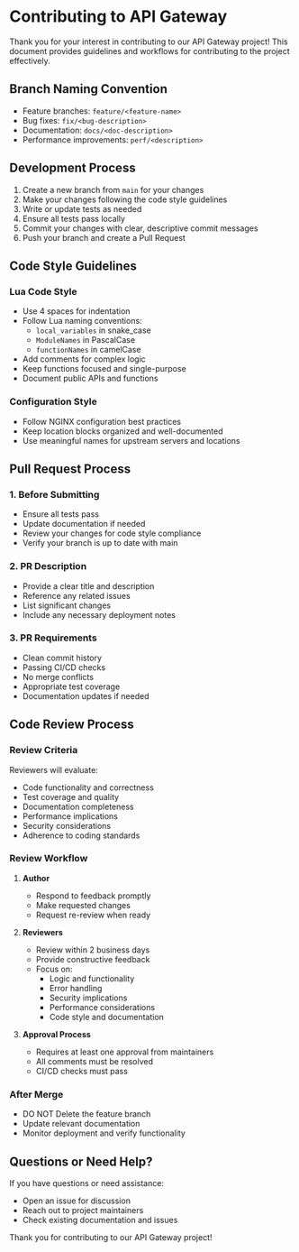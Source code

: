 # Contributing to API Gateway

Thank you for your interest in contributing to our API Gateway project! This document provides guidelines and workflows for contributing to the project effectively.

## Branch Naming Convention

- Feature branches: `feature/<feature-name>`
- Bug fixes: `fix/<bug-description>`
- Documentation: `docs/<doc-description>`
- Performance improvements: `perf/<description>`

## Development Process

1. Create a new branch from `main` for your changes
2. Make your changes following the code style guidelines
3. Write or update tests as needed
4. Ensure all tests pass locally
5. Commit your changes with clear, descriptive commit messages
6. Push your branch and create a Pull Request

## Code Style Guidelines

### Lua Code Style

- Use 4 spaces for indentation
- Follow Lua naming conventions:
  - `local_variables` in snake_case
  - `ModuleNames` in PascalCase
  - `functionNames` in camelCase
- Add comments for complex logic
- Keep functions focused and single-purpose
- Document public APIs and functions

### Configuration Style

- Follow NGINX configuration best practices
- Keep location blocks organized and well-documented
- Use meaningful names for upstream servers and locations

## Pull Request Process

### 1. Before Submitting

- Ensure all tests pass
- Update documentation if needed
- Review your changes for code style compliance
- Verify your branch is up to date with main

### 2. PR Description

- Provide a clear title and description
- Reference any related issues
- List significant changes
- Include any necessary deployment notes

### 3. PR Requirements

- Clean commit history
- Passing CI/CD checks
- No merge conflicts
- Appropriate test coverage
- Documentation updates if needed

## Code Review Process

### Review Criteria

Reviewers will evaluate:

- Code functionality and correctness
- Test coverage and quality
- Documentation completeness
- Performance implications
- Security considerations
- Adherence to coding standards

### Review Workflow

1. **Author**

   - Respond to feedback promptly
   - Make requested changes
   - Request re-review when ready

2. **Reviewers**

   - Review within 2 business days
   - Provide constructive feedback
   - Focus on:
     - Logic and functionality
     - Error handling
     - Security implications
     - Performance considerations
     - Code style and documentation

3. **Approval Process**
   - Requires at least one approval from maintainers
   - All comments must be resolved
   - CI/CD checks must pass

### After Merge

- DO NOT Delete the feature branch
- Update relevant documentation
- Monitor deployment and verify functionality

## Questions or Need Help?

If you have questions or need assistance:

- Open an issue for discussion
- Reach out to project maintainers
- Check existing documentation and issues

Thank you for contributing to our API Gateway project!
